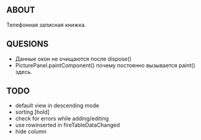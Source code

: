 ABOUT
-----
Телефонная записная книжка.

QUESIONS
--------
- Данные окон не очищаются после dispose()
- PicturePanel.paintComponent() почему постоянно вызывается paint() здесь.


TODO
----
- default view in descending mode
- sorting [hold]
- check for errors while adding/editing
- use rowinserted in fireTableDataChanged
- hide column